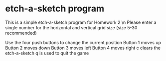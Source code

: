 # etch-a-sketch program
This is a simple etch-a-sketch program for Homework 2 \n
Please enter a single number for the horizontal and vertical grid size (size 5-30 recommended) 

Use the four push buttons to change the current position
Button 1 moves up
Button 2 moves down
Button 3 moves left
Button 4 moves right
c clears the etch-a-sketch
q is used to quit the game
